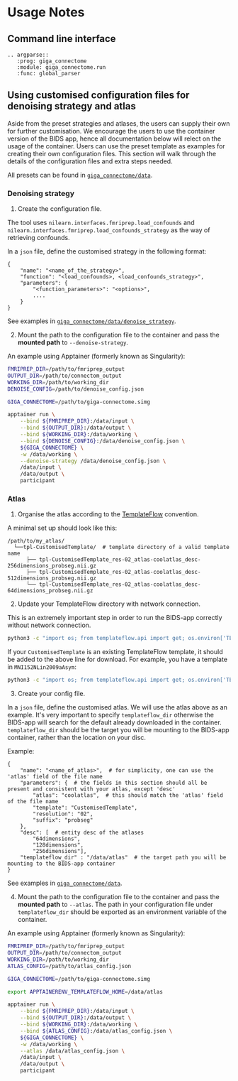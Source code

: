 # Usage Notes

## Command line interface

```{eval-rst}
.. argparse::
   :prog: giga_connectome
   :module: giga_connectome.run
   :func: global_parser
```

## Using customised configuration files for denoising strategy and atlas

Aside from the preset strategies and atlases, the users can supply their own for further customisation.
We encourage the users to use the container version of the BIDS app, hence all documentation below will relect on the usage of the container.
Users can use the preset template as examples for creating their own configuration files.
This section will walk through the details of the configuration files and extra steps needed.

All presets can be found in [`giga_connectome/data`](https://github.com/SIMEXP/giga_connectome/tree/main/giga_connectome/data).

### Denoising strategy

1. Create the configuration file.

The tool uses `nilearn.interfaces.fmriprep.load_confounds` and `nilearn.interfaces.fmriprep.load_confounds_strategy`
as the way of retrieving confounds.

In a `json` file, define the customised strategy in the following format:

```
{
    "name": "<name_of_the_strategy>",
    "function": "<load_confounds>, <load_confounds_strategy>",
    "parameters": {
        "<function_parameters>": "<options>",
        ....
    }
}
```

See examples in [`giga_connectome/data/denoise_strategy`](https://github.com/SIMEXP/giga_connectome/tree/main/giga_connectome/data/denoise_strategy).

2. Mount the path to the configuration file to the container and pass the **mounted path** to `--denoise-strategy`.

An example using Apptainer (formerly known as Singularity):

```bash
FMRIPREP_DIR=/path/to/fmriprep_output
OUTPUT_DIR=/path/to/connectom_output
WORKING_DIR=/path/to/working_dir
DENOISE_CONFIG=/path/to/denoise_config.json

GIGA_CONNECTOME=/path/to/giga-connectome.simg

apptainer run \
    --bind ${FMRIPREP_DIR}:/data/input \
    --bind ${OUTPUT_DIR}:/data/output \
    --bind ${WORKING_DIR}:/data/working \
    --bind ${DENOISE_CONFIG}:/data/denoise_config.json \
    ${GIGA_CONNECTOME} \
    -w /data/working \
    --denoise-strategy /data/denoise_config.json \
    /data/input \
    /data/output \
    participant
```

### Atlas

1. Organise the atlas according to the [TemplateFlow](https://www.templateflow.org/python-client/0.7.1/naming.html) convention.

A minimal set up should look like this:

```
/path/to/my_atlas/
  └──tpl-CustomisedTemplate/  # template directory of a valid template name
      ├── tpl-CustomisedTemplate_res-02_atlas-coolatlas_desc-256dimensions_probseg.nii.gz
      ├── tpl-CustomisedTemplate_res-02_atlas-coolatlas_desc-512dimensions_probseg.nii.gz
      └── tpl-CustomisedTemplate_res-02_atlas-coolatlas_desc-64dimensions_probseg.nii.gz
```

2. Update your TemplateFlow directory with network connection.

This is an extremely important step in order to run the BIDS-app correctly without network connection.

```bash
python3 -c "import os; from templateflow.api import get; os.environ['TEMPLATEFLOW_HOME'] = '/path/to/my_atlas'; get(['MNI152NLin2009cAsym', 'MNI152NLin6Asym'])"
```

If your `CustomisedTemplate` is an existing TemplateFlow template, it should be added to the above line for download.
For example, you have a template in `MNI152NLin2009aAsym`:

```bash
python3 -c "import os; from templateflow.api import get; os.environ['TEMPLATEFLOW_HOME'] = '/path/to/my_atlas'; get(['MNI152NLin2009cAsym', 'MNI152NLin6Asym', 'MNI152NLin2009aAsym'])"
```

3. Create your config file.

In a `json` file, define the customised atlas. We will use the atlas above as an example.
It's very important to specify `templateflow_dir` otherwise the BIDS-app will search for the default already downloaded in the container.
`templateflow_dir` should be the target you will be mounting to the BIDS-app container, rather than the location on your disc.

Example:
```
{
    "name": "<name_of_atlas>",  # for simplicity, one can use the 'atlas' field of the file name
    "parameters": {  # the fields in this section should all be present and consistent with your atlas, except 'desc'
        "atlas": "coolatlas",  # this should match the 'atlas' field of the file name
        "template": "CustomisedTemplate",
        "resolution": "02",
        "suffix": "probseg"
    },
    "desc": [  # entity desc of the atlases
        "64dimensions",
        "128dimensions",
        "256dimensions"],
    "templateflow_dir" : "/data/atlas"  # the target path you will be mounting to the BIDS-app container
}
```

See examples in [`giga_connectome/data`](https://github.com/SIMEXP/giga_connectome/tree/main/giga_connectome/data).

4. Mount the path to the configuration file to the container and pass the **mounted path** to `--atlas`.
The path in your configuration file under `templateflow_dir` should be exported as an environment variable of the container.

An example using Apptainer (formerly known as Singularity):

```bash
FMRIPREP_DIR=/path/to/fmriprep_output
OUTPUT_DIR=/path/to/connectom_output
WORKING_DIR=/path/to/working_dir
ATLAS_CONFIG=/path/to/atlas_config.json

GIGA_CONNECTOME=/path/to/giga-connectome.simg

export APPTAINERENV_TEMPLATEFLOW_HOME=/data/atlas

apptainer run \
    --bind ${FMRIPREP_DIR}:/data/input \
    --bind ${OUTPUT_DIR}:/data/output \
    --bind ${WORKING_DIR}:/data/working \
    --bind ${ATLAS_CONFIG}:/data/atlas_config.json \
    ${GIGA_CONNECTOME} \
    -w /data/working \
    --atlas /data/atlas_config.json \
    /data/input \
    /data/output \
    participant
```
